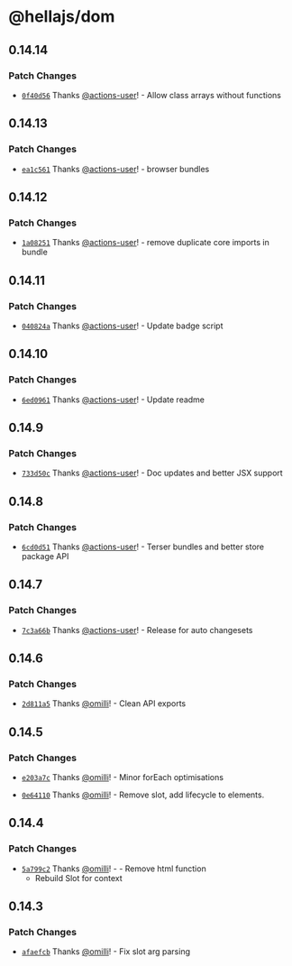 # @hellajs/dom

## 0.14.14

### Patch Changes

- [`0f40d56`](https://github.com/omilli/hellajs/commit/0f40d5647b086102cad6eac780b10971e388a99c) Thanks [@actions-user](https://github.com/actions-user)! - Allow class arrays without functions

## 0.14.13

### Patch Changes

- [`ea1c561`](https://github.com/omilli/hellajs/commit/ea1c561fe1665ecbd6c8bebcbfb90fab22283960) Thanks [@actions-user](https://github.com/actions-user)! - browser bundles

## 0.14.12

### Patch Changes

- [`1a08251`](https://github.com/omilli/hellajs/commit/1a0825113ed62d8dad3c4743bd1cf85db39ade5d) Thanks [@actions-user](https://github.com/actions-user)! - remove duplicate core imports in bundle

## 0.14.11

### Patch Changes

- [`040824a`](https://github.com/omilli/hellajs/commit/040824a2920648485a70193db80e3df5dd89b96f) Thanks [@actions-user](https://github.com/actions-user)! - Update badge script

## 0.14.10

### Patch Changes

- [`6ed0961`](https://github.com/omilli/hellajs/commit/6ed0961124abe05b839f679e0ca82598b2cbf87c) Thanks [@actions-user](https://github.com/actions-user)! - Update readme

## 0.14.9

### Patch Changes

- [`733d50c`](https://github.com/omilli/hellajs/commit/733d50c8e475c5b4471a23903c2b9022c80b0e38) Thanks [@actions-user](https://github.com/actions-user)! - Doc updates and better JSX support

## 0.14.8

### Patch Changes

- [`6cd0d51`](https://github.com/omilli/hellajs/commit/6cd0d517f27c97b762e7a83145ad4fb15d66778d) Thanks [@actions-user](https://github.com/actions-user)! - Terser bundles and better store package API

## 0.14.7

### Patch Changes

- [`7c3a66b`](https://github.com/omilli/hellajs/commit/7c3a66bd4b3c7ea2c577030be122018253580824) Thanks [@actions-user](https://github.com/actions-user)! - Release for auto changesets

## 0.14.6

### Patch Changes

- [`2d811a5`](https://github.com/omilli/hellajs/commit/2d811a59a99acb5fb90e1885e28c331ef308aab4) Thanks [@omilli](https://github.com/omilli)! - Clean API exports

## 0.14.5

### Patch Changes

- [`e203a7c`](https://github.com/omilli/hellajs/commit/e203a7c1e067a28eb2d97efa151a4b3b7f022dfc) Thanks [@omilli](https://github.com/omilli)! - Minor forEach optimisations

- [`0e64110`](https://github.com/omilli/hellajs/commit/0e6411044a6e7cb2edc1cc930fa4a433899bf348) Thanks [@omilli](https://github.com/omilli)! - Remove slot, add lifecycle to elements.

## 0.14.4

### Patch Changes

- [`5a799c2`](https://github.com/omilli/hellajs/commit/5a799c285203882a622ac672597b5a799fa1628d) Thanks [@omilli](https://github.com/omilli)! - - Remove html function
  - Rebuild Slot for context

## 0.14.3

### Patch Changes

- [`afaefcb`](https://github.com/omilli/hellajs/commit/afaefcb3bd02b1229c7bc9e621c47efb74e21b56) Thanks [@omilli](https://github.com/omilli)! - Fix slot arg parsing
